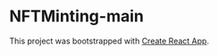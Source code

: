 # NFTMinting-main
This project was bootstrapped with [Create React App](https://github.com/facebook/create-react-app).
